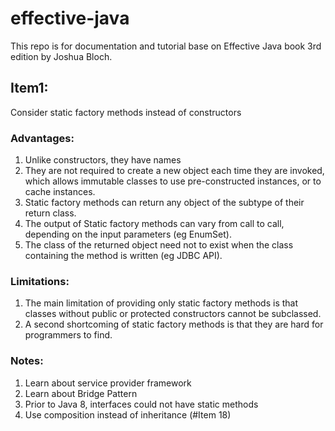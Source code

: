 # effective-java

This repo is for documentation and tutorial base on Effective Java book 3rd edition by Joshua Bloch.

## Item1:
Consider static factory methods instead of constructors

### Advantages:
1. Unlike constructors, they have names
2. They are not required to create a new object each time they are invoked, which allows immutable classes to use pre-constructed instances, or to cache instances.
3. Static factory methods can return any object of the subtype of their return class.
4. The output of Static factory methods can vary from call to call, depending on the input parameters (eg EnumSet).
5. The class of the returned object need not to exist when the class containing the method is written (eg JDBC API).

### Limitations:
1. The main limitation of providing only static factory methods is that classes without public or protected constructors cannot be subclassed.
2. A second shortcoming of static factory methods is that they are hard for programmers to find.

### Notes:
1. Learn about service provider framework 
2. Learn about Bridge Pattern
3. Prior to Java 8, interfaces could not have static methods
4. Use composition instead of inheritance (#Item 18)
